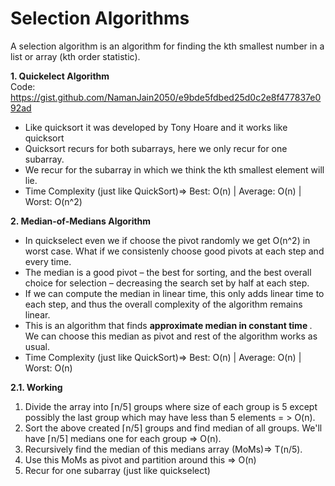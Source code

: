 # Selection Algorithms
A selection algorithm is an algorithm for finding the kth smallest number in a list or array (kth order statistic). <br>

<b> 1. Quickelect Algorithm </b> <br>
Code: https://gist.github.com/NamanJain2050/e9bde5fdbed25d0c2e8f477837e092ad
- Like quicksort it was developed by Tony Hoare and it works like quicksort
- Quicksort recurs for both subarrays, here we only recur for one subarray. 
- We recur for the subarray in which we think the kth smallest element will lie.
- Time Complexity (just like QuickSort)=> Best: O(n) | Average: O(n) | Worst: O(n^2)

<b> 2. Median-of-Medians Algorithm </b> <br>
- In quickselect even we if choose the pivot randomly we get O(n^2) in worst case. What if we consistenly choose good pivots at each step and every time.
- The median is a good pivot – the best for sorting, and the best overall choice for selection – decreasing the search set by half at each step.
- If we can compute the median in linear time, this only adds linear time to each step, and thus the overall complexity of the algorithm remains linear.
- This is an algorithm that finds <b> approximate median in constant time </b>. We can choose this median as pivot and rest of the algorithm works as usual.
- Time Complexity (just like QuickSort)=> Best: O(n) | Average: O(n) | Worst: O(n)

<b> 2.1. Working </b> <br>
1. Divide the array into ⌈n/5⌉ groups where size of each group is 5 except possibly the last group which may have less than 5 elements = > O(n).
2. Sort the above created ⌈n/5⌉ groups and find median of all groups. We'll have ⌈n/5⌉ medians one for each group => O(n).
3. Recursively find the median of this medians array (MoMs)=> T(n/5).
4. Use this MoMs as pivot and partition around this => O(n)
5. Recur for one subarray (just like quickselect)
